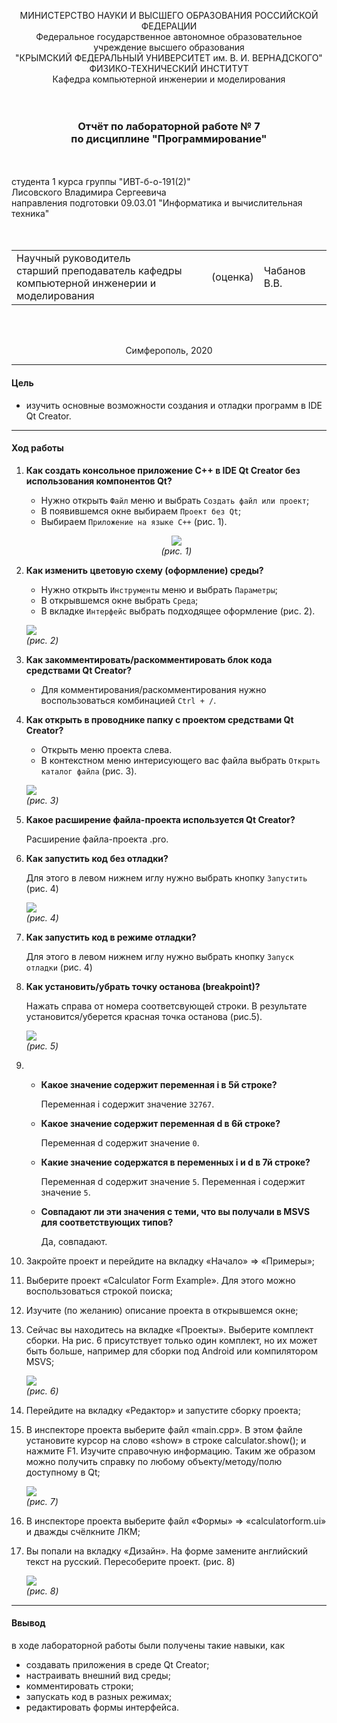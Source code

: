 <p align="center">
МИНИСТЕРСТВО НАУКИ  И ВЫСШЕГО ОБРАЗОВАНИЯ РОССИЙСКОЙ ФЕДЕРАЦИИ<br/>
Федеральное государственное автономное образовательное учреждение высшего образования <br/> 
"КРЫМСКИЙ ФЕДЕРАЛЬНЫЙ УНИВЕРСИТЕТ им. В. И. ВЕРНАДСКОГО"  <br/>
ФИЗИКО-ТЕХНИЧЕСКИЙ ИНСТИТУТ  <br/>
Кафедра компьютерной инженерии и моделирования
<br/><br/><br/>
</p>
<h3>
<p align="center">
Отчёт по лабораторной работе № 7<br/> по дисциплине "Программирование"
</p>
</h3> 
<br/><br/>
студента 1 курса группы "ИВТ-б-о-191(2)"  
<br/>Лисовского Владимира Сергеевича  
<br/>направления подготовки 09.03.01 "Информатика и вычислительная техника" 
<br/><br/><br/>
<table>
<tr><td>Научный руководитель<br/> старший преподаватель кафедры<br/> компьютерной инженерии и моделирования</td>
<td>(оценка)</td>
<td>Чабанов В.В.</td>
</tr>
</table>
<br/><br/>
<p align="center">
Симферополь, 2020
</p>

---

#### Цель

* изучить основные возможности создания и отладки программ в IDE Qt Creator.

---

#### Ход работы
1. **Как создать консольное приложение С++ в IDE Qt Creator без использования компонентов Qt?**

    * Нужно открыть `Файл` меню и выбрать `Создать файл или проект`;
    * В появившемся окне выбираем `Проект без Qt`;
    * Выбираем `Приложение на языке C++` (рис. 1). 
    <div style="text-align: center;">
    
    ![](img/img1.png)      
    _(рис. 1)_
    
    </div>

2. **Как изменить цветовую схему (оформление) среды?**

    * Нужно открыть `Инструменты` меню и выбрать `Параметры`;
    * В открывшемся окне выбрать `Среда`;
    * В вкладке `Интерфейс` выбрать подходящее оформление (рис. 2).
    <p align="center">
    
    ![](img/img2.png)      
    _(рис. 2)_
    
    </p>
    
3. **Как закомментировать/раскомментировать блок кода средствами Qt Creator?**
    
    * Для комментирования/раскомментирования нужно воспользоваться комбинацией `Ctrl + /`.

4. **Как открыть в проводнике папку с проектом средствами Qt Creator?**
    
    * Открыть меню проекта слева. 
    * В контекстном меню интерисующего вас файла выбрать `Открыть каталог файла` (рис. 3).
   <div id="pic">
   
   ![](img/img3.png)         
   _(рис. 3)_
   
   </div>
   
5. **Какое расширение файла-проекта используется Qt Creator?**
    
    Расширение файла-проекта .pro.
    
6. **Как запустить код без отладки?**

    Для этого в левом нижнем иглу нужно выбрать кнопку `Запустить` (рис. 4)
    <div id="pic">
    
    ![](img/img4.png)            
   _(рис. 4)_
   
   </div>
   
7. **Как запустить код в режиме отладки?**

    Для этого в левом нижнем иглу нужно выбрать кнопку `Запуск отладки` (рис. 4)
    
8. **Как установить/убрать точку останова (breakpoint)?**

    Нажать справа от номера соответсвующей строки. В результате установится/уберется красная точка останова (рис.5).
    <div id="pic">
    
    ![](img/img5.png)               
   _(рис. 5)_
   
   </div>

9. 
    * **Какое значение содержит переменная i в 5й строке?**
    
        Переменная i содержит значение `32767`.
        
    * **Какое значение содержит переменная d в 6й строке?**
    
        Переменная d содержит значение `0`.
        
    * **Какие значение содержатся в переменных i и  d в 7й строке?**
    
        Переменная d содержит значение `5`. Переменная i содержит значение `5`.
        
    * **Совпадают ли эти значения с теми, что вы получали в MSVS для соответствующих типов?**
    
        Да, совпадают.

10. Закройте проект и перейдите на вкладку «Начало» => «Примеры»;
11. Выберите проект «Calculator Form Example». Для этого можно воспользоваться строкой поиска;
12. Изучите (по желанию) описание проекта в открывшемся окне;
13. Сейчас вы находитесь на вкладке «Проекты». Выберите комплект сборки. На рис. 6 присутствует только один комплект, но их может быть больше, например для сборки под Android или компилятором MSVS;
    <div id="pic">
    
    ![](img/img6.png)             
   _(рис. 6)_  
   
   </div>

14. Перейдите на вкладку «Редактор» и запустите сборку проекта;
15. В инспекторе проекта выберите файл «main.cpp». В этом файле установите курсор на слово «show» в строке calculator.show(); и нажмите F1. Изучите справочную информацию. Таким же образом можно получить справку по любому объекту/методу/полю доступному в Qt;
    <div id="pic">
    
    ![](img/img7.png)              
   _(рис. 7)_
   
   </div>
   
16. В инспекторе проекта выберите файл «Формы» => «calculatorform.ui» и дважды счёлкните ЛКМ;
17. Вы попали на вкладку «Дизайн». На форме замените английский текст на русский. Пересоберите проект. (рис. 8)
    <div id="pic">
    
    ![](img/img8.png)               
   _(рис. 8)_
       
   </div>

---

#### Ввывод

в ходе лабораторной работы были получены такие навыки, как
* создавать приложения в среде Qt Creator;
* настраивать внешний вид среды;
* комментировать строки;
* запускать код в разных режимах;
* редактировать формы интерфейса.